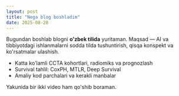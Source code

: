 ```yaml
---
layout: post
title: "Nega blog boshladim"
date: 2025-08-28
---
```


Bugundan boshlab blogni **o'zbek tilida** yuritaman. Maqsad — AI va tibbiyotdagi ishlanmalarni sodda tilda tushuntirish, qisqa konspekt va ko'rsatmalar ulashish.

- Katta ko'lamli CCTA kohortlari, radiomiks va prognozlash
- Survival tahlil: CoxPH, MTLR, Deep Survival
- Amaliy kod parchalari va kerakli manbalar

Yakunida bir ikki video ham qo'shib boraman.
